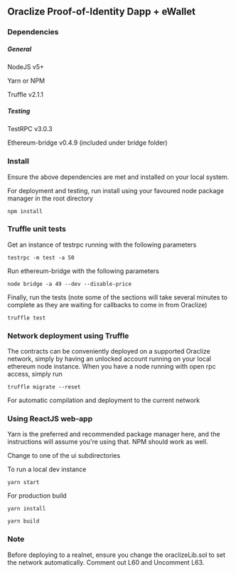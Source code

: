 ## Oraclize Proof-of-Identity Dapp + eWallet

### Dependencies

##### General

NodeJS v5+

Yarn or NPM

Truffle v2.1.1

##### Testing

TestRPC v3.0.3

Ethereum-bridge v0.4.9 (included under bridge folder)


### Install

Ensure the above dependencies are met and installed on your local system.

For deployment and testing, run install using your favoured node package manager in the root directory

`npm install`

### Truffle unit tests

Get an instance of testrpc running with the following parameters

`testrpc -m test -a 50`

Run ethereum-bridge with the following parameters

`node bridge -a 49 --dev --disable-price`

Finally, run the tests (note some of the sections will take several minutes to complete as they are waiting for callbacks to come in from Oraclize)

`truffle test`

### Network deployment using Truffle

The contracts can be conveniently deployed on a supported Oraclize network, simply by having an unlocked account running on your local ethereum node instance. When you have a node running with open rpc access, simply run

`truffle migrate --reset`

For automatic compilation and deployment to the current network

### Using ReactJS web-app

Yarn is the preferred and recommended package manager here, and the instructions will assume you're using that. NPM should work as well.

Change to one of the ui subdirectories

To run a local dev instance

`yarn start`

For production build

`yarn install`

`yarn build`

### Note

Before deploying to a realnet, ensure you change the oraclizeLib.sol to set the network automatically. Comment out L60 and Uncomment L63. 
